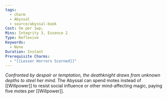 ```yaml
---
tags:
  - charm
  - Abyssal
  - source/abyssal-book
Cost: 5m per 1wp; 
Mins: Integrity 3, Essence 2
Type: Reflexive
Keywords:
  - None
Duration: Instant
Prerequisite Charms:
  - "[[Lesser Horrors Scorned]]"
---
```

*Confronted by despair or temptation, the deathknight draws from unknown depths to steel her mind.*
The Abyssal can spend motes instead of [[Willpower]] to resist social influence or other mind-affecting magic, paying five motes per [[Willpower]].